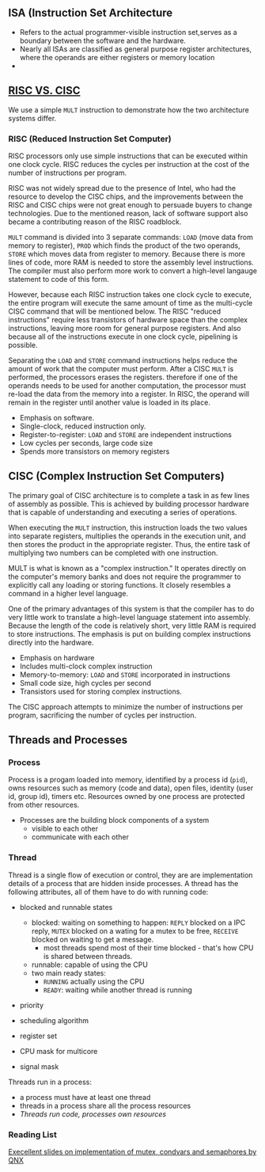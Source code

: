 ## ISA (Instruction Set Architecture
- Refers to the actual programmer-visible instruction set,serves as a boundary between the software and the hardware.
- Nearly all ISAs are classified as general purpose register architectures, where the operands are either registers or memory location
- 

## [RISC VS. CISC](https://cs.stanford.edu/people/eroberts/courses/soco/projects/risc/risccisc/)
We use a simple `MULT` instruction to demonstrate how the two architecture systems differ.

### RISC (Reduced Instruction Set Computer)
RISC processors only use simple instructions that can be executed within one clock cycle. RISC reduces the cycles per instruction at the cost of the number of instructions per program.

RISC was not widely spread due to the presence of Intel, who had the resource to develop the CISC chips, and the improvements between the RISC and CISC chips were not great enough to persuade buyers to change technologies. Due to the mentioned reason, lack of software support also became a contributing reason of the RISC roadblock. 

`MULT` command is divided into 3 separate commands: `LOAD` (move data from memory to register), `PROD` which finds the product of the two operands, `STORE` which moves data from register to memory.
Because there is more lines of code, more RAM is needed to store the assembly level instructions. The compiler must also perform more work to convert a high-level langauge statement to code of this form.

However, because each RISC instruction takes one clock cycle to execute, the entire program will execute the same amount of time as the multi-cycle CISC command that will be mentioned below. The RISC "reduced instructions" require less transistors of hardware space than the complex instructions, leaving more room for general purpose registers. And also because all of the instructions execute in one clock cycle, pipelining is possible.

Separating the `LOAD` and `STORE` command instructions helps reduce the amount of work that the computer must perform. After a CISC `MULT` is performed, the processors erases the registers. therefore if one of the operands needs to be used for another computation, the processor must re-load the data from the memory into a register. In RISC, the operand will remain in the register until another value is loaded in its place.

- Emphasis on software.
- Single-clock, reduced instruction only.
- Register-to-register: `LOAD` and `STORE` are independent instructions
- Low cycles per seconds, large code size
- Spends more transistors on memory registers

 ## CISC (Complex Instruction Set Computers)
The primary goal of CISC architecture is to complete a task in as few lines of assembly as possible. This is achieved by building processor hardware that is capable of understanding and executing a series of operations.

When executing the `MULT` instruction, this instruction loads the two values into separate registers, multiplies the operands in the execution unit, and then stores the product in the appropriate register. Thus, the entire task of multiplying two numbers can be completed with one instruction.

MULT is what is known as a "complex instruction." It operates directly on the computer's memory banks and does not require the programmer to explicitly call any loading or storing functions. It closely resembles a command in a higher level language. 

One of the primary advantages of this system is that the compiler has to do very little work to translate a high-level language statement into assembly. Because the length of the code is relatively short, very little RAM is required to store instructions. The emphasis is put on building complex instructions directly into the hardware.

- Emphasis on hardware
- Includes multi-clock complex instruction
- Memory-to-memory: `LOAD` and `STORE` incorporated in instructions
- Small code size, high cycles per second
- Transistors used for storing complex instructions.

The CISC approach attempts to minimize the number of instructions per program, sacrificing the number of cycles per instruction.

## Threads and Processes
### Process
Process is a progam loaded into memory, identified by a process id (`pid`), owns resources such as memory (code and data), open files, identity (user id, group id), timers etc. Resources owned by one process are protected from other resources.
- Processes are the building block components of a system
  - visible to each other
  - communicate with each other

### Thread
Thread is a single flow of execution or control, they are are implementation details of a process that are hidden inside processes. A thread has the following attributes, all of them have to do with running code:
- blocked and runnable states
  - blocked: waiting on something to happen: `REPLY` blocked on a IPC reply, `MUTEX` blocked on a wating for a mutex to be free, `RECEIVE` blocked on waiting to get a message.
    - most threads spend most of their time blocked - that's how CPU is shared between threads.
  - runnable: capable of using the CPU
  - two main ready states:
    - `RUNNING` actually using the CPU
    - `READY`: waiting while another thread is running
    
- priority
- scheduling algorithm
- register set
- CPU mask for multicore
- signal mask

Threads run in a process:
- a process must have at least one thread
- threads in a process share all the process resources
- _Threads run code, processes own resources_


### Reading List
[Execellent slides on implementation of mutex, condvars and semaphores by QNX](https://github.com/amandazhuyilan/Castro-Street/blob/master/04_nto_thread_r16.pdf)
